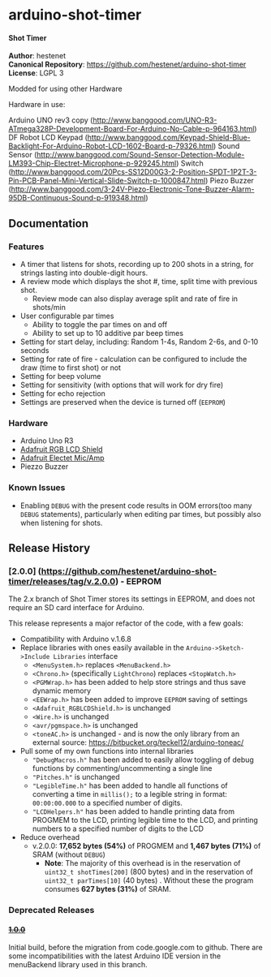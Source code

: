 # arduino-shot-timer
#### Shot Timer
**Author**: hestenet  
**Canonical Repository**: https://github.com/hestenet/arduino-shot-timer  
**License**: LGPL 3  

Modded for using other Hardware

Hardware in use:

Arduino UNO rev3 copy (http://www.banggood.com/UNO-R3-ATmega328P-Development-Board-For-Arduino-No-Cable-p-964163.html)
DF Robot LCD Keypad (http://www.banggood.com/Keypad-Shield-Blue-Backlight-For-Arduino-Robot-LCD-1602-Board-p-79326.html)
Sound Sensor (http://www.banggood.com/Sound-Sensor-Detection-Module-LM393-Chip-Electret-Microphone-p-929245.html)
Switch (http://www.banggood.com/20Pcs-SS12D00G3-2-Position-SPDT-1P2T-3-Pin-PCB-Panel-Mini-Vertical-Slide-Switch-p-1000847.html)
Piezo Buzzer (http://www.banggood.com/3-24V-Piezo-Electronic-Tone-Buzzer-Alarm-95DB-Continuous-Sound-p-919348.html)

## Documentation

### Features
- A timer that listens for shots, recording up to 200 shots in a string, for strings lasting into double-digit hours. 
- A review mode which displays the shot #, time, split time with previous shot.
  - Review mode can also display average split and rate of fire in shots/min
- User configurable par times
  - Ability to toggle the par times on and off
  - Ability to set up to 10 additive par beep times
- Setting for start delay, including: Random 1-4s, Random 2-6s, and 0-10 seconds 
- Setting for rate of fire - calculation can be configured to include the draw (time to first shot) or not
- Setting for beep volume
- Setting for sensitivity (with options that will work for dry fire)
- Setting for echo rejection
- Settings are preserved when the device is turned off (`EEPROM`)

### Hardware
- Arduino Uno R3
- [Adafruit RGB LCD Shield](https://www.adafruit.com/products/714)
- [Adafruit Electet Mic/Amp](https://www.adafruit.com/products/1063)
- Piezzo Buzzer

### Known Issues
- Enabling `DEBUG` with the present code results in OOM errors(too many `DEBUG` statements), particularly when editing par times, but possibly also when listening for shots. 

## Release History 

### [2.0.0] (https://github.com/hestenet/arduino-shot-timer/releases/tag/v.2.0.0) - EEPROM
The 2.x branch of Shot Timer stores its settings in EEPROM, and does not require an SD card interface for Arduino.

This release represents a major refactor of the code, with a few goals:
- Compatibility with Arduino v.1.6.8 
- Replace libraries with ones easily available in the `Arduino->Sketch->Include Libraries` interface
  - `<MenuSystem.h>` replaces `<MenuBackend.h>`
  - `<Chrono.h>` (specifically `LightChrono`) replaces `<StopWatch.h>`
  - `<PGMWrap.h>` has been added to help store strings and thus save dynamic memory
  - `<EEWrap.h>` has been added to improve `EEPROM` saving of settings
  - `<Adafruit_RGBLCDShield.h>` is unchanged
  - `<Wire.h>` is unchanged
  - `<avr/pgmspace.h>` is unchanged
  - `<toneAC.h>` is unchanged - and is now the only library from an external source:  https://bitbucket.org/teckel12/arduino-toneac/
- Pull some of my own functions into internal libraries
  - `"DebugMacros.h"` has been added to easily allow toggling of debug functions by commenting/uncommenting a single line
  - `"Pitches.h"` is unchanged
  - `"LegibleTime.h"` has been added to handle all functions of converting a time in `millis();` to a legible string in format: `00:00:00.000` to a specified number of digits.
  * `"LCDHelpers.h"` has been added to handle printing data from PROGMEM to the LCD, printing legible time to the LCD, and printing numbers to a specified number of digits to the LCD 
- Reduce overhead
  - v.2.0.0: **17,652 bytes (54%)** of PROGMEM and **1,467 bytes (71%)** of SRAM   (without `DEBUG`)
    - **Note**: The majority of this overhead is in the reservation of `uint32_t shotTimes[200]` (800 bytes) and in the reservation of `uint32_t parTimes[10]` (40 bytes) . Without these the program consumes **627 bytes (31%)** of SRAM.

### Deprecated Releases
#### ~~[1.0.0](https://github.com/hestenet/arduino-shot-timer/releases/tag/v1.0.0)~~

Initial build, before the migration from code.google.com to github. 
There are some incompatibilities with the latest Arduino IDE version in the menuBackend library used in this branch.
